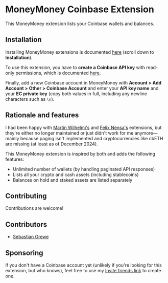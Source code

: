 # MoneyMoney Coinbase Extension

This MoneyMoney extension lists your Coinbase wallets and balances.

## Installation

Installing MoneyMoney extensions is documented [here](https://moneymoney-app.com/extensions/) (scroll down to **Installation**).

To use this extension, you have to **create a Coinbase API key** with read-only permissions, which is documented [here](https://help.coinbase.com/exchange/managing-my-account/how-to-create-an-api-key).

Finally, add a new Coinbase account in MoneyMoney with **Account > Add Account > Other > Coinbase Account** and enter your **API key name** and your **EC private key** (copy both values in full, including any newline characters such as `\n`).

## Rationale and features

I had been happy with [Martin Wilhelmi's](https://github.com/mnin/coinbase-moneymoney) and [Felix Nensa's](https://github.com/luckfamousa/coinbase-moneymoney) extensions, but they're either no longer maintained or just didn't work for me anymore—mainly because paging isn't implemented and cryptocurrencies like cbETH are missing (at least as of December 2024).

This MoneyMoney extension is inspired by both and adds the following features:

- Unlimited number of wallets (by handling paginated API responses)
- Lists all your crypto and cash assets (including stablecoins)
- Balances on hold and staked assets are listed separately

## Contributing

Contributions are welcome!

## Contributors

- [Sebastian Grewe](https://github.com/TheSerapher)

## Sponsoring

If you don't have a Coinbase account yet (unlikely if you're looking for this extension, but who knows), feel free to use my [Invite friends link](https://coinbase.com/join/KF96TTX?src=referral-link) to create one.
